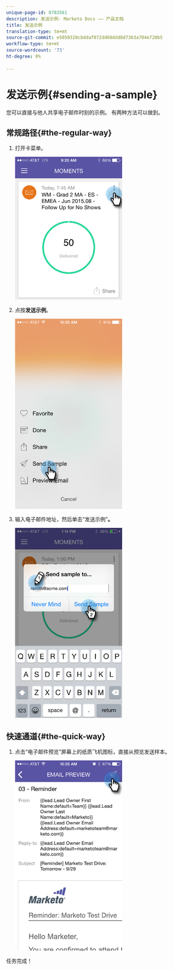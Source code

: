 ```yaml
---
unique-page-id: 8783561
description: 发送示例- Marketo Docs —— 产品文档
title: 发送示例
translation-type: tm+mt
source-git-commit: e5050328cbddaf072dd60ddd8d7363a704e720b5
workflow-type: tm+mt
source-wordcount: '73'
ht-degree: 0%

---
```



# 发送示例{#sending-a-sample}

您可以直接与他人共享电子邮件时刻的示例。 有两种方法可以做到。

## 常规路径{#the-regular-way}

1. 打开卡菜单。

   ![](assets/image2015-7-14-16-3a44-3a7.png)

1. 点按&#x200B;**发送示例**。

   ![](assets/image2015-7-14-16-3a40-3a54.png)

1. 输入电子邮件地址，然后单击“发送示例”**。**

   ![](assets/image2015-7-14-17-3a2-3a32.png)

## 快速通道{#the-quick-way}

1. 点击“电子邮件预览”屏幕上的纸质飞机图标，直接从预览发送样本。

   ![](assets/image2015-9-25-10-3a28-3a47.png)

任务完成！
